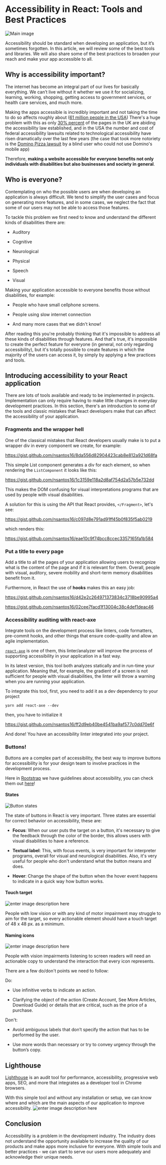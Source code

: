 # Accessibility in React: Tools and Best Practices

![Main image](images/accessibility.jpg)

Accessibility should be standard when developing an application, but it’s sometimes forgotten. In this article, we will review some of the best tools and libraries. We will also share some of the best practices to broaden your reach and make your app accessible to all.   

## Why is accessibility important?

The internet has become an integral part of our lives for basically everything. We can’t live without it whether we use it for socializing, learning, working, shopping, getting access to government services, or health care services, and much more. 


Making the apps accessible is incredibly important and not taking the time to do so affects roughly about ([61 million people in the USA](https://www.cdc.gov/ncbddd/disabilityandhealth/infographic-disability-impacts-all.html)) There's a huge problem with this as only [30% percent](https://www.huffingtonpost.co.uk/damiano-la-rocca/website-accessibility_b_9931304.html?guccounter=1&guce_referrer=aHR0cHM6Ly93d3cuZ29vZ2xlLmNvbS8&guce_referrer_sig=AQAAAJobBHy6SubR-65wvVQ3zedOfXuRMmNGMJTpfWR5uVL2FjlWqI6aE9I_a6ewpFB8iI61U7RcYmJ3fYQbGulqkwmRAQNOBUfHhmGfBddbf5k209MMFPvS85Aae4HQLyNocKwZRKw6RWceAuLO5ZF1urVMNX0csJ4rS6TcD9wYA-0d) of the pages in the UK are abiding the accessibility law established, and in the USA the number and cost of federal accessibility lawsuits related to technological accessibility have risen dramatically over the last few years (the case that took more notoriety is the [Domino Pizza lawsuit](https://equidox.co/blog/robles-vs-dominos-pizza-explained-no-published-guidelines-doesnt-mean-no-standards/) by a blind user who could not use Domino's mobile app)

Therefore, **making a website accessible for everyone benefits not only individuals with disabilities but also businesses and society in general**.

## Who is everyone?

Contemplating on who the possible users are when developing an application is always difficult. We tend to simplify the user cases and focus on generating more features, and in some cases, we neglect the fact that some of our users may not be able to access those features.

To tackle this problem we first need to know and understand the different kinds of disabilities there are:

- Auditory

- Cognitive

- Neurological

- Physical

- Speech

- Visual

Making your application accessible to everyone benefits those without disabilities, for example:

- People who have small cellphone screens. 

- People using slow internet connection

- And many more cases that we didn't know!

After reading this you're probably thinking that it's impossible to address all these kinds of disabilities through features. And that's true, it's impossible to create the perfect feature for everyone (in general, not only regarding accessibility), but it's totally possible to create features in which the majority of the users can access it, by simply by applying a few practices and tools.

## Introducing accessibility to your React application

There are lots of tools available and ready to be implemented in projects. Implementation can only require having to make little changes in everyday development practices. In this section, there's an introduction to some of the tools and classic mistakes that React developers make that can affect the accessibility of your application.

### Fragments and the wrapper hell

One of the classical mistakes that React developers usually make is to put a wrapper div in every component we create, for example:

https://gist.github.com/nsantos16/8da556d82904423cab8e812a921d68fa

This simple List component generates a div for each element, so when rendering the `ListComponent` it looks like this:

https://gist.github.com/nsantos16/1c3159e118a2d8af754d2a57b5e732dd

This makes the DOM confusing for visual interpretations programs that are used by people with visual disabilities.

A solution for this is using the API that React provides, `</Fragment>`, let's see:

https://gist.github.com/nsantos16/c097d8e791ad91ff45b0f835f5ab0219

which renders this:

https://gist.github.com/nsantos16/eae10c9f74bcc8ccec3357165fa1b584

### Put a title to every page

Add a title to all the pages of your application allowing users to recognize what is the content of the page and if it is relevant for them. Overall, people with visual, auditory, severe mobility and short-term memory disabilities benefit from it.

Furthermore, in React the use of **hooks** makes this an easy job:

https://gist.github.com/nsantos16/d42e2c264971373834c3718be90995a4

https://gist.github.com/nsantos16/02cee7facd1f13004c38c4def1deac46

### Accessibility auditing with react-axe

Integrate tools on the development process like linters, code formatters, pre-commit hooks, and other things that ensure code-quality and allow an agile implementation.

[`react-axe`](<[https://github.com/dequelabs/react-axe](https://github.com/dequelabs/react-axe)>) is one of them, this linter/analyzer will improve the process of supporting accessibility in your application in a fast way.

In its latest version, this tool both analyzes statically and in run-time your application. Meaning that, for example, the gradient of a screen is not sufficient for people with visual disabilities, the linter will throw a warning when you are running your application.

To integrate this tool, first, you need to add it as a dev dependency to your project

```console
yarn add react-axe --dev
```

then, you have to initialize it

https://gist.github.com/nsantos16/ff2d9eb40be4541ba9af577c0dd70e6f

And done! You have an accessibility linter integrated into your project.

### Buttons!

Buttons are a complex part of accessibility, the best way to improve buttons for accessibility is for your design team to involve practices in the development process.

Here in [Rootstrap](https://www.rootstrap.com/) we have guidelines about accessibility, you can check them out [here](https://www.figma.com/file/BsH7BBDNKPBQnaKdunKtJg/RS-UI-Global-Template)!

#### States

![Button states](https://i.ibb.co/N7Cxy7K/Captura-de-Pantalla-2020-07-24-a-la-s-17-59-19.png)

The state of buttons in React is very important. Three states are essential for correct behavior on accessibility, these are:

- **Focus**: When our user puts the target on a button, it's necessary to give the feedback through the color of the border, this allows users with visual disabilities to have a reference.

- **Textual label**: This, with focus events, is very important for interpreter programs, overall for visual and neurological disabilities. Also, it's very useful for people who don't understand what the button means and does.

- **Hover**: Change the shape of the button when the hover event happens to indicate in a quick way how button works.

#### Touch target

![enter image description here](https://i.ibb.co/fQB6NhR/Captura-de-Pantalla-2020-07-24-a-la-s-18-09-01.png)

People with low vision or with any kind of motor impairment may struggle to aim for the target, so every actionable element should have a touch target of 48 x 48 px. as a minimum.

#### Naming icons

![enter image description here](https://i.ibb.co/fH7Gtmy/Captura-de-Pantalla-2020-07-24-a-la-s-18-11-13.png)

People with vision impairments listening to screen readers will need an actionable copy to understand the interaction that every icon represents.

There are a few do/don't points we need to follow:

Do:

- Use infinitive verbs to indicate an action.

- Clarifying the object of the action (Create Account, See More Articles, Download Guide) or details that are critical, such as the price of a purchase.

Don't:

- Avoid ambiguous labels that don’t specify the action that has to be performed by the user.

- Use more words than necessary or try to convey urgency through the button’s copy.

## Lighthouse

[Lighthouse](https://developers.google.com/web/tools/lighthouse) is an audit tool for performance, accessibility, progressive web apps, SEO, and more that integrates as a developer tool in Chrome browsers.

With this simple tool and without any installation or setup, we can know where and which are the main aspects of our application to improve accessibility.
![enter image description here](https://developers.google.com/web/tools/lighthouse/images/cdt-report.png)

## Conclusion

Accessibility is a problem in the development industry. The industry does not understand the opportunity available to increase the quality of our products and make apps more inclusive for everyone. With simple tools and better practices - we can start to serve our users more adequately and acknowledge their unique needs. 
